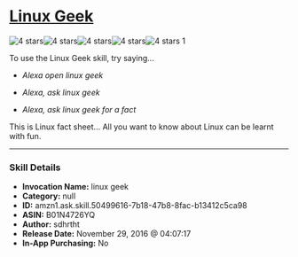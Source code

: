 # [Linux Geek](http://alexa.amazon.com/#skills/amzn1.ask.skill.50499616-7b18-47b8-8fac-b13412c5ca98)
![4 stars](../../images/ic_star_black_18dp_1x.png)![4 stars](../../images/ic_star_black_18dp_1x.png)![4 stars](../../images/ic_star_black_18dp_1x.png)![4 stars](../../images/ic_star_black_18dp_1x.png)![4 stars](../../images/ic_star_border_black_18dp_1x.png) 1

To use the Linux Geek skill, try saying...

* *Alexa open linux geek*

* *Alexa, ask linux geek*

* *Alexa, ask linux geek for a fact*

This is Linux fact sheet... All you want to know about Linux can be learnt with fun.

***

### Skill Details

* **Invocation Name:** linux geek
* **Category:** null
* **ID:** amzn1.ask.skill.50499616-7b18-47b8-8fac-b13412c5ca98
* **ASIN:** B01N4726YQ
* **Author:** sdhrtht
* **Release Date:** November 29, 2016 @ 04:07:17
* **In-App Purchasing:** No
